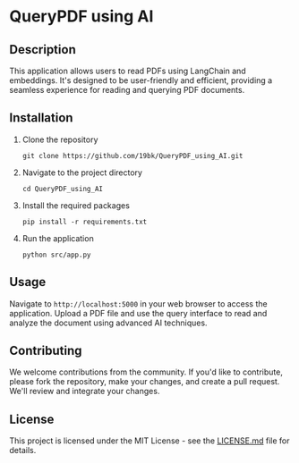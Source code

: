 
# QueryPDF using AI

## Description
This application allows users to read PDFs using LangChain and embeddings. It's designed to be user-friendly and efficient, providing a seamless experience for reading and querying PDF documents.

## Installation
1. Clone the repository
   ```
   git clone https://github.com/19bk/QueryPDF_using_AI.git
   ```
2. Navigate to the project directory
   ```
   cd QueryPDF_using_AI
   ```
3. Install the required packages
   ```
   pip install -r requirements.txt
   ```
4. Run the application
   ```
   python src/app.py
   ```

## Usage
Navigate to `http://localhost:5000` in your web browser to access the application. Upload a PDF file and use the query interface to read and analyze the document using advanced AI techniques.

## Contributing
We welcome contributions from the community. If you'd like to contribute, please fork the repository, make your changes, and create a pull request. We'll review and integrate your changes.

## License
This project is licensed under the MIT License - see the [LICENSE.md](LICENSE.md) file for details.
